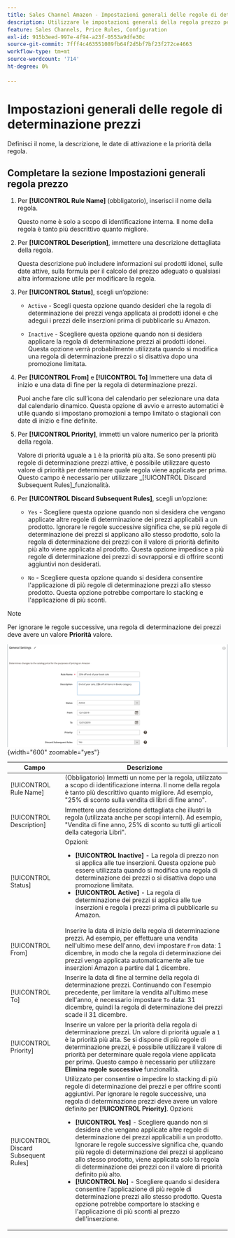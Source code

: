 ```yaml
---
title: Sales Channel Amazon - Impostazioni generali delle regole di determinazione prezzi
description: Utilizzare le impostazioni generali della regola prezzo per definire le caratteristiche principali di una regola prezzo di vendita.
feature: Sales Channels, Price Rules, Configuration
exl-id: 915b3eed-997e-4f94-a23f-0553a9dfe30c
source-git-commit: 7fff4c463551089fb64f2d5bf7bf23f272ce4663
workflow-type: tm+mt
source-wordcount: '714'
ht-degree: 0%

---
```


# Impostazioni generali delle regole di determinazione prezzi

Definisci il nome, la descrizione, le date di attivazione e la priorità della regola.

## Completare la sezione Impostazioni generali regola prezzo

1. Per **[!UICONTROL Rule Name]** (obbligatorio), inserisci il nome della regola.

   Questo nome è solo a scopo di identificazione interna. Il nome della regola è tanto più descrittivo quanto migliore.

1. Per **[!UICONTROL Description]**, immettere una descrizione dettagliata della regola.

   Questa descrizione può includere informazioni sui prodotti idonei, sulle date attive, sulla formula per il calcolo del prezzo adeguato o qualsiasi altra informazione utile per modificare la regola.

1. Per **[!UICONTROL Status]**, scegli un’opzione:

   - `Active` - Scegli questa opzione quando desideri che la regola di determinazione dei prezzi venga applicata ai prodotti idonei e che adegui i prezzi delle inserzioni prima di pubblicarle su Amazon.

   - `Inactive` - Scegliere questa opzione quando non si desidera applicare la regola di determinazione prezzi ai prodotti idonei. Questa opzione verrà probabilmente utilizzata quando si modifica una regola di determinazione prezzi o si disattiva dopo una promozione limitata.

1. Per **[!UICONTROL From]** e **[!UICONTROL To]** Immettere una data di inizio e una data di fine per la regola di determinazione prezzi.

   Puoi anche fare clic sull’icona del calendario per selezionare una data dal calendario dinamico. Questa opzione di avvio e arresto automatici è utile quando si impostano promozioni a tempo limitato o stagionali con date di inizio e fine definite.

1. Per **[!UICONTROL Priority]**, immetti un valore numerico per la priorità della regola.

   Valore di priorità uguale a `1` è la priorità più alta. Se sono presenti più regole di determinazione prezzi attive, è possibile utilizzare questo valore di priorità per determinare quale regola viene applicata per prima. Questo campo è necessario per utilizzare _[!UICONTROL Discard Subsequent Rules]_funzionalità.

1. Per **[!UICONTROL Discard Subsequent Rules]**, scegli un’opzione:

   - `Yes` - Scegliere questa opzione quando non si desidera che vengano applicate altre regole di determinazione dei prezzi applicabili a un prodotto. Ignorare le regole successive significa che, se più regole di determinazione dei prezzi si applicano allo stesso prodotto, solo la regola di determinazione dei prezzi con il valore di priorità definito più alto viene applicata al prodotto. Questa opzione impedisce a più regole di determinazione dei prezzi di sovrapporsi e di offrire sconti aggiuntivi non desiderati.

   - `No` - Scegliere questa opzione quando si desidera consentire l&#39;applicazione di più regole di determinazione prezzi allo stesso prodotto. Questa opzione potrebbe comportare lo stacking e l&#39;applicazione di più sconti.

>[!NOTE]
>
>Per ignorare le regole successive, una regola di determinazione dei prezzi deve avere un valore **Priorità** valore.

![Impostazioni generali delle regole di determinazione prezzi](assets/amazon-pricing-rule-general.png){width="600" zoomable="yes"}

| Campo | Descrizione |
|---------------------------------------|---------------------------------------------------------------------------------------------------------------------------------------------------------------------------------------------------------------------------------------------------------------------------------------------------------------------------------------------------------------------------------------------------------------------------------------------------------------------------------------------------------------------------------------------------------------------------------------------------------------------------------------------------------------------------------------------------------------------------------------------|
| [!UICONTROL Rule Name] | (Obbligatorio) Immetti un nome per la regola, utilizzato a scopo di identificazione interna. Il nome della regola è tanto più descrittivo quanto migliore. Ad esempio, &quot;25% di sconto sulla vendita di libri di fine anno&quot;. |
| [!UICONTROL Description] | Immettere una descrizione dettagliata che illustri la regola (utilizzata anche per scopi interni). Ad esempio, &quot;Vendita di fine anno, 25% di sconto su tutti gli articoli della categoria Libri&quot;. |
| [!UICONTROL Status] | Opzioni:<ul><li>**[!UICONTROL Inactive]** - La regola di prezzo non si applica alle tue inserzioni. Questa opzione può essere utilizzata quando si modifica una regola di determinazione dei prezzi o si disattiva dopo una promozione limitata.</li><li>**[!UICONTROL Active]** - La regola di determinazione dei prezzi si applica alle tue inserzioni e regola i prezzi prima di pubblicarle su Amazon.</li></ul> |
| [!UICONTROL From] | Inserire la data di inizio della regola di determinazione prezzi. Ad esempio, per effettuare una vendita nell&#39;ultimo mese dell&#39;anno, devi impostare `From` data: 1 dicembre, in modo che la regola di determinazione dei prezzi venga applicata automaticamente alle tue inserzioni Amazon a partire dal 1 dicembre. |
| [!UICONTROL To] | Inserire la data di fine al termine della regola di determinazione prezzi. Continuando con l&#39;esempio precedente, per limitare la vendita all&#39;ultimo mese dell&#39;anno, è necessario impostare `To` data: 31 dicembre, quindi la regola di determinazione dei prezzi scade il 31 dicembre. |
| [!UICONTROL Priority] | Inserire un valore per la priorità della regola di determinazione prezzi. Un valore di priorità uguale a `1` è la priorità più alta. Se si dispone di più regole di determinazione prezzi, è possibile utilizzare il valore di priorità per determinare quale regola viene applicata per prima. Questo campo è necessario per utilizzare **Elimina regole successive** funzionalità. |
| [!UICONTROL Discard Subsequent Rules] | Utilizzato per consentire o impedire lo stacking di più regole di determinazione dei prezzi e per offrire sconti aggiuntivi. Per ignorare le regole successive, una regola di determinazione prezzi deve avere un valore definito per **[!UICONTROL Priority]**. Opzioni:<ul><li>**[!UICONTROL Yes]** - Scegliere quando non si desidera che vengano applicate altre regole di determinazione dei prezzi applicabili a un prodotto. Ignorare le regole successive significa che, quando più regole di determinazione dei prezzi si applicano allo stesso prodotto, viene applicata solo la regola di determinazione dei prezzi con il valore di priorità definito più alto.</li><li>**[!UICONTROL No]** - Scegliere quando si desidera consentire l&#39;applicazione di più regole di determinazione prezzi allo stesso prodotto. Questa opzione potrebbe comportare lo stacking e l&#39;applicazione di più sconti al prezzo dell&#39;inserzione.</li></ul> |
